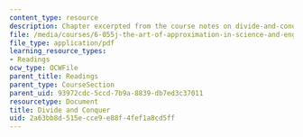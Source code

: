 ```yaml
---
content_type: resource
description: Chapter excerpted from the course notes on divide-and-conquer reasoning.
file: /media/courses/6-055j-the-art-of-approximation-in-science-and-engineering-spring-2008/2a63bb8d515ecce9e88f4fef1a8cd5ff_feb06b.pdf
file_type: application/pdf
learning_resource_types:
- Readings
ocw_type: OCWFile
parent_title: Readings
parent_type: CourseSection
parent_uid: 93972cdc-5ccd-7b9a-8839-db7ed3c37011
resourcetype: Document
title: Divide and Conquer
uid: 2a63bb8d-515e-cce9-e88f-4fef1a8cd5ff
---
```

